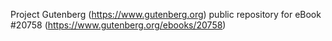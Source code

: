 Project Gutenberg (https://www.gutenberg.org) public repository for eBook #20758 (https://www.gutenberg.org/ebooks/20758)
